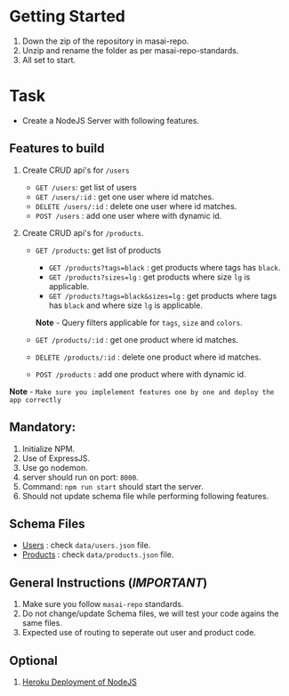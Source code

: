 # Getting Started

1. Down the zip of the repository in masai-repo.
2. Unzip and rename the folder as per masai-repo-standards.
3. All set to start.

# Task

- Create a NodeJS Server with following features.

## Features to build

1. Create CRUD api's for `/users`
   - `GET /users`: get list of users
   - `GET /users/:id` : get one user where id matches.
   - `DELETE /users/:id` : delete one user where id matches.
   - `POST /users` : add one user where with dynamic id.
2. Create CRUD api's for `/products`.

   - `GET /products`: get list of products

     - `GET /products?tags=black` : get products where tags has `black`.
     - `GET /products?sizes=lg` : get products where size `lg` is applicable.
     - `GET /products?tags=black&sizes=lg` : get products where tags has `black` and where size `lg` is applicable.

     **Note** - Query filters applicable for `tags`, `size` and `colors`.

   - `GET /products/:id` : get one product where id matches.
   - `DELETE /products/:id` : delete one product where id matches.
   - `POST /products` : add one product where with dynamic id.

**Note** - `Make sure you implelement features one by one and deploy the app correctly`

## Mandatory:

1. Initialize NPM.
2. Use of ExpressJS.
3. Use go nodemon.
4. server should run on port: `8000`.
5. Command: `npm run start` should start the server.
6. Should not update schema file while performing following features.

## Schema Files

- [Users](./data/users.json) : check `data/users.json` file.
- [Products](./data/products.json.json) : check `data/products.json` file.

## General Instructions (**_IMPORTANT_**)

1. Make sure you follow `masai-repo` standards.
2. Do not change/update Schema files, we will test your code agains the same files.
3. Expected use of routing to seperate out user and product code.

## Optional

1. [Heroku Deployment of NodeJS](https://devcenter.heroku.com/articles/deploying-nodejs)
